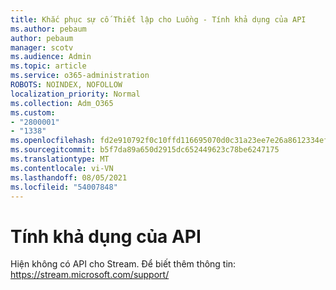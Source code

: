 ```yaml
---
title: Khắc phục sự cố Thiết lập cho Luồng - Tính khả dụng của API
ms.author: pebaum
author: pebaum
manager: scotv
ms.audience: Admin
ms.topic: article
ms.service: o365-administration
ROBOTS: NOINDEX, NOFOLLOW
localization_priority: Normal
ms.collection: Adm_O365
ms.custom:
- "2800001"
- "1338"
ms.openlocfilehash: fd2e910792f0c10ffd116695070d0c31a23ee7e26a8612334ef5d520d4a2b544
ms.sourcegitcommit: b5f7da89a650d2915dc652449623c78be6247175
ms.translationtype: MT
ms.contentlocale: vi-VN
ms.lasthandoff: 08/05/2021
ms.locfileid: "54007848"
---
```

# <a name="api-availability"></a>Tính khả dụng của API

Hiện không có API cho Stream.
Để biết thêm thông tin: https://stream.microsoft.com/support/